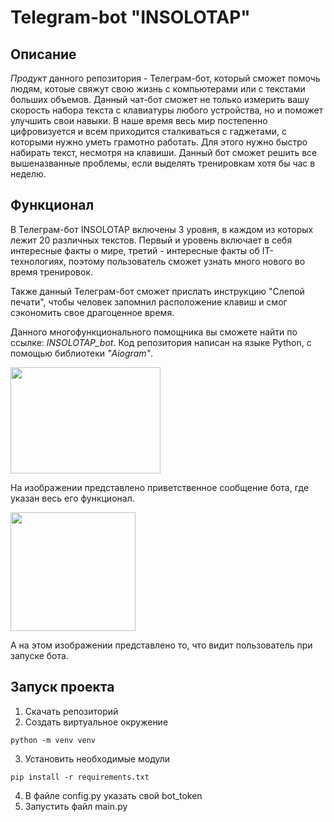 # **Telegram-bot "INSOLOTAP"**

## Описание
*Продукт* данного репозитория - Телеграм-бот, который сможет помочь людям, котоые свяжут свою жизнь с компьютерами или с текстами больших объемов.
Данный чат-бот сможет не только измерить вашу скорость набора текста с клавиатуры любого устройства, но и поможет улучшить свои навыки. 
В наше время весь мир постепенно цифровизуется и всем приходится сталкиваться с гаджетами, с которыми нужно уметь грамотно работать.
Для этого нужно быстро набирать текст, несмотря на клавиши. Данный бот сможет решить все вышеназванные проблемы, если выделять тренировкам хотя бы час в неделю.

## Функционал
В Телеграм-бот INSOLOTAP включены 3 уровня, в каждом из которых лежит 20 различных текстов.
Первый и уровень включает в себя интересные факты о мире, третий - интересные факты об IT-технологиях, поэтому пользователь сможет узнать много нового во время тренировок.

Также данный Телеграм-бот сможет прислать инструкцию "Слепой печати", чтобы человек запомнил расположение клавиш и смог сэкономить свое драгоценное время.

Данного многофункционального помощника вы сможете найти по ссылке: *INSOLOTAP_bot*. 
Код репозитория написан на языке Python, с помощью библиотеки *"Aiogram"*.

<img src = "https://github.com/dianaigorevna/dianaigorevna/assets/157956510/1afd37a1-5f5b-4063-a99d-0b7d5fe047a7" width="240" height="170">

На изображении представлено приветственное сообщение бота, где указан весь его функционал.

<img src = "https://github.com/dianaigorevna/dianaigorevna/assets/157956510/a85298bf-0f11-4b80-87f3-d14f646885cc" width="200" height="190">

А на этом изображении представлено то, что видит пользователь при запуске бота.

## Запуск проекта
1) Скачать репозиторий
2) Создать виртуальное окружение
```
python -m venv venv
```
3) Установить необходимые модули
```
pip install -r requirements.txt
```
4) В файле config.py указать свой bot_token
5) Запустить файл main.py







